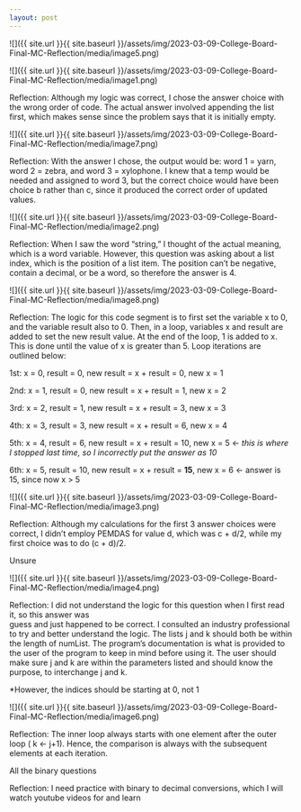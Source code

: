 ```yaml
---
layout: post
---
```

![]({{ site.url }}{{ site.baseurl }}/assets/img/2023-03-09-College-Board-Final-MC-Reflection/media/image5.png)

![]({{ site.url }}{{ site.baseurl }}/assets/img/2023-03-09-College-Board-Final-MC-Reflection/media/image1.png)

Reflection: Although my logic was correct, I chose the answer choice with the wrong order of code. The actual answer involved appending the list first, which makes sense since the problem says that it is initially empty.

![]({{ site.url }}{{ site.baseurl }}/assets/img/2023-03-09-College-Board-Final-MC-Reflection/media/image7.png)

Reflection: With the answer I chose, the output would be: word 1 = yarn, word 2 = zebra, and word 3 = xylophone. I knew that a temp would be needed and assigned to word 3, but the correct choice would have been choice b rather than c, since it produced the correct order of updated values.

![]({{ site.url }}{{ site.baseurl }}/assets/img/2023-03-09-College-Board-Final-MC-Reflection/media/image2.png)

Reflection: When I saw the word “string,” I thought of the actual meaning, which is a word variable. However, this question was asking about a list index, which is the position of a list item. The position can’t be negative, contain a decimal, or be a word, so therefore the answer is 4.

![]({{ site.url }}{{ site.baseurl }}/assets/img/2023-03-09-College-Board-Final-MC-Reflection/media/image8.png)

Reflection: The logic for this code segment is to first set the variable x to 0, and the variable result also to 0. Then, in a loop, variables x and result are added to set the new result value. At the end of the loop, 1 is added to x. This is done until the value of x is greater than 5. Loop iterations are outlined below:

1st: x = 0, result = 0, new result = x + result = 0, new x = 1

2nd: x = 1, result = 0, new result = x + result = 1, new x = 2

3rd: x = 2, result = 1, new result = x + result = 3, new x = 3

4th: x = 3, result = 3, new result = x + result = 6, new x = 4

5th: x = 4, result = 6, new result = x + result = 10, new x = 5 ← *this is where I stopped last time, so I incorrectly put the answer as 10*

6th: x = 5, result = 10, new result = x + result = **15**, new x = 6 ← answer is 15, since now x \> 5

![]({{ site.url }}{{ site.baseurl }}/assets/img/2023-03-09-College-Board-Final-MC-Reflection/media/image3.png)

Reflection: Although my calculations for the first 3 answer choices were correct, I didn’t employ PEMDAS for value d, which was c + d/2, while my first choice was to do (c + d)/2.

Unsure

![]({{ site.url }}{{ site.baseurl }}/assets/img/2023-03-09-College-Board-Final-MC-Reflection/media/image4.png)

Reflection: I did not understand the logic for this question when I first read it, so this answer was  
guess and just happened to be correct. I consulted an industry professional to try and better understand the logic. The lists j and k should both be within the length of numList. The program’s documentation is what is provided to the user of the program to keep in mind before using it. The user should make sure j and k are within the parameters listed and should know the purpose, to interchange j and k.

\*However, the indices should be starting at 0, not 1

![]({{ site.url }}{{ site.baseurl }}/assets/img/2023-03-09-College-Board-Final-MC-Reflection/media/image6.png)

Reflection: The inner loop always starts with one element after the outer loop ( k ← j+1). Hence, the comparison is always with the subsequent elements at each iteration.

All the binary questions

Reflection: I need practice with binary to decimal conversions, which I will watch youtube videos for and learn
